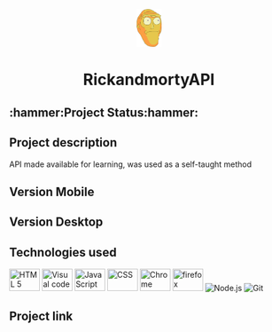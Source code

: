 

<div align="center"><img src="img/iconerosto.png" width="45">
<h1>RickandmortyAPI</h1></div>

<h2>:hammer:Project Status:hammer:</h2>

<h2>Project description</h2>
<p>API made available for learning, was used as a self-taught method</p>

<h2 >Version Mobile</h2>

<h2>Version Desktop</h2>

<h2>Technologies used</h2>
<div>
<img src="https://cdn.jsdelivr.net/gh/devicons/devicon/icons/html5/html5-plain-wordmark.svg" height="40" width="55" title="HTML 5" />
<img src="https://cdn.jsdelivr.net/gh/devicons/devicon/icons/visualstudio/visualstudio-plain.svg" height="40" width="55" title="Visual code"  />
<img src="https://cdn.jsdelivr.net/gh/devicons/devicon/icons/javascript/javascript-plain.svg" height="40" width="55" title="JavaScript"/>
<img src="https://cdn.jsdelivr.net/gh/devicons/devicon/icons/css3/css3-plain-wordmark.svg" height="40" width="55" title="CSS" /> 
<img src="https://cdn.jsdelivr.net/gh/devicons/devicon/icons/chrome/chrome-original-wordmark.svg" height="40" width="55" title="Chrome"  />
<img src="https://cdn.jsdelivr.net/gh/devicons/devicon/icons/firefox/firefox-original.svg" height="40" width="55" title="firefox" />  
<img src="https://cdn.jsdelivr.net/gh/devicons/devicon/icons/nodejs/nodejs-plain-wordmark.svg" width="55" title="Node.js" />
<img src="https://cdn.jsdelivr.net/gh/devicons/devicon/icons/git/git-original.svg" width="40" title="Git"/>
</div>


<h2> Project link </h2>

